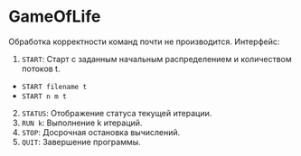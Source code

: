 # GameOfLife
Обработка корректности команд почти не производится. Интерфейс: 
1) `START`: Старт с заданным начальным распределением и количеством потоков t.
- `START filename t`
- `START n m t`
2) `STATUS`: Отображение статуса текущей итерации.
3) `RUN k`: Выполнение k итераций.
4) `STOP`: Досрочная остановка вычислений.
5) `QUIT`: Завершение программы.
